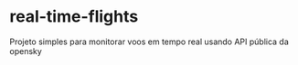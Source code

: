# real-time-flights
Projeto simples para monitorar voos em tempo real usando API pública da opensky
